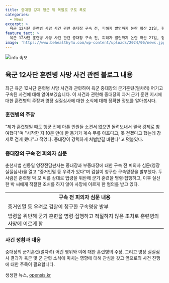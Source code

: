```yaml
---
title: 중대장 강제 행군 뒤 목발로 구토 폭로
categories:
  - News
excerpt: >
  육군 12사단 훈련병 사망 사건 관련 중대장 구속 전, 피해자 발언까지 논란 확산 21일, 혐의로 구속된 중대장은 군기훈련 억지로 시킨 훈련병들이 호소했다는 주장이 나왔다. 소통 커뮤니티 더 캠프에는 훈련병 출신 A씨의 증언이 올라와 사건의 양상이 명확해졌다. 구속 전 피의자 심문이 이뤄지는 가운데, 검찰은 증거인멸 등 우려로 구속영장을 발부했다. 이들 중대장과 부중대장은 직권남용 가혹행위 및 업무상과실치사 혐의를 받고 있다. 사건이 더 큰 파장을 일으키며 논란이 계속되고 있다.
feature_text: >
  육군 12사단 훈련병 사망 사건 관련 중대장 구속 전, 피해자 발언까지 논란 확산 21일, 혐의로 구속된 중대장은 군기훈련 억지로 시킨 훈련병들이 호소했다는 주장이 나왔다. 소통 커뮤니티 더 캠프에는 훈련병 출신 A씨의 증언이 올라와 사건의 양상이 명확해졌다. 구속 전 피의자 심문이 이뤄지는 가운데, 검찰은 증거인멸 등 우려로 구속영장을 발부했다. 이들 중대장과 부중대장은 직권남용 가혹행위 및 업무상과실치사 혐의를 받고 있다. 사건이 더 큰 파장을 일으키며 논란이 계속되고 있다.
image: 'https://www.behealthy4u.com/wp-content/uploads/2024/06/news.jpg'
---
```


<p><img src="https://www.behealthy4u.com/wp-content/uploads/2024/06/news.jpg" alt="info 속보" /></p>

<h2 data-ke-size="size26">육군 12사단 훈련병 사망 사건 관련 블로그 내용</h2>

<p data-ke-size="size16">최근 육군 12사단 훈련병 사망 사건과 관련하여 육군 중대장의 군기훈련(얼차려) 어기고 구속된 사건에 대해 알아보겠습니다. 이 사건과 관련해 중대장의 과거 군기 훈련 지시에 대한 훈련병의 주장과 영장 실질심사에 대한 소식에 대해 정확한 정보를 알아봅시다.</p>

<h3 data-ke-size="size24">훈련병의 주장</h3>

<p data-ke-size="size16">"제가 훈련병일 때도 행군 전에 아픈 인원들 소견서 없으면 돌려보내서 결국 강제로 참여했다"며 "시작한 지 10분 만에 한 동기가 계속 무릎 아프다고, 못 걷겠다고 했는데 강제로 걷게 했다"고 적었다. 중대장이 강력하게 처벌받길 바란다"고 덧붙였다.</p>

<h3 data-ke-size="size24">중대장의 구속 전 피의자 심문</h3>

<p data-ke-size="size16">춘천지법 신동일 영장전담판사는 중대장과 부중대장에 대한 구속 전 피의자 심문(영장실질심사)을 열고 "증거인멸 등 우려가 있다"며 검찰이 청구한 구속영장을 발부했다. 두 사람은 훈련병 박 모 씨를 상대로 법령을 위반해 군기 훈련을 명령·집행하고, 이후 실신한 박 씨에게 적절한 조처를 하지 않아 사망에 이르게 한 혐의를 받고 있다.</p>

<table>
    <tr>
        <td style="text-align: center; height: 17px;"><b>구속 전 피의자 심문 내용</b></td>
    </tr>
    <tr>
        <td style="height: 17px;">증거인멸 등 우려로 검찰이 청구한 구속영장 발부</td>
    </tr>
    <tr>
        <td style="height: 17px;">법령을 위반해 군기 훈련을 명령·집행하고 적절하지 않은 조처로 훈련병의 사망에 이르게 함</td>
    </tr>
</table>

<h3 data-ke-size="size24">사건 정황과 대응</h3>

<p data-ke-size="size16">중대장의 군기훈련(얼차려) 어긴 행위와 이에 대한 훈련병의 주장, 그리고 영장 실질심사 결과가 육군 및 군 관련 소식에 미치는 영향에 대해 관심을 갖고 앞으로의 사건 진행에 대한 주목이 필요합니다.</p>
생생한 뉴스, <a href="https://opensis.kr" rel="dofollow">opensis.kr</a>


